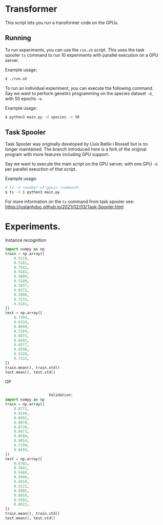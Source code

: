 # Transformer 

This script lets you run a transformer code on the GPUs.

## Running

To run experiments, you can use the `run.sh` script. This uses the task spooler `ts` command to run 10 experiments with parallel execution on a GPU server.

Example usage:

```bash
$ ./run.sh
```

To run an individual experiment, you can execute the following command. Say we want to perform genetirc programming on the species dataset `-d`, with 50 epochs `-e`.

Example usage:

```bash
$ python3 main.py -d species -e 50
```

## Task Spooler

Task Spooler was originally developed by Lluis Batlle i Rossell but is no longer maintained. The branch introduced here is a fork of the original program with more features including GPU support.

Say we want to execute the main script on the GPU server, with one GPU `-G` per parallel exeuction of that script.

Example usage:

```bash
# ts -G <number-of-gpus> <command>
$ ts -G 1 python3 main.py
```

For more information on the `ts` command from task spooler see: https://justanhduc.github.io/2021/02/03/Task-Spooler.html


# Experiments.

Instance recognition

```python
import numpy as np
train = np.array([
    0.5118,
    0.5181,
    0.7942,
    0.5481,
    0.5000,
    0.5180,
    0.5057,
    0.8573,
    0.5000,
    0.7233,
    0.5181,
])
test = np.array([
    0.7394,
    0.6334,
    0.8600,
    0.7269,
    0.6073,
    0.6693,
    0.6577,
    0.8598,
    0.5320,
    0.7233,
])
train.mean(), train.std()
test.mean(), test.std()
```

GP

```python
 
                    Validation: 
import numpy as np
train = np.array([
    0.8771,
    0.9140,
    0.8091,
    0.8870,
    0.8726,
    0.8473,
    0.8584,
    0.9054,
    0.7199,
    0.8450,
])
test = np.array([
    0.6702,
    0.5841,
    0.5460,
    0.5946,
    0.6910,
    0.5123,
    0.6805,
    0.6959,
    0.5503,
    0.6022,
])
train.mean(), train.std()
test.mean(), test.std()
```